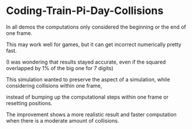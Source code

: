 # Coding-Train-Pi-Day-Collisions

In all demos the computations only considered the beginning or the end of one frame. 

This may work well for games, but it can get incorrect numerically pretty fast.

(I was wondering that results stayed accurate, even if the squared overlapped by 1% of the big one for 7 digits)

This simulation wanted to preserve the aspect of a simulation, while considering collisions within one frame, 

instead of bumping up the computational steps within one frame or resetting positions. 

The improvement shows a more realistic result and faster computation when there is a moderate amount of collisions.
